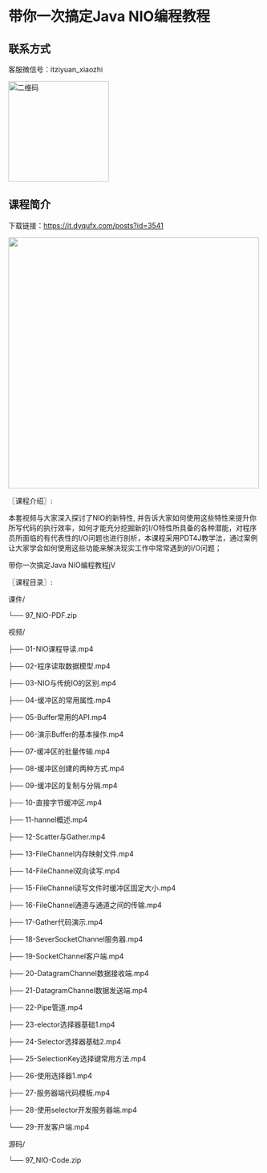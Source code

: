 # 带你一次搞定Java NIO编程教程

## 联系方式

客服微信号：itziyuan_xiaozhi

<img src="https://ziyuanyun.oss-cn-guangzhou.aliyuncs.com/common/20240614073449/666b82192834a.jpg" width="200" height="200" alt="二维码">

## 课程简介

下载链接：https://it.dyqufx.com/posts?id=3541

<img src="https://ziyuanyun.oss-cn-guangzhou.aliyuncs.com/yun/20240515185219/664493e346be7.jpg" width="500" alt="">

  〖课程介绍〗:

 本套视频与大家深入探讨了NIO的新特性, 并告诉大家如何使用这些特性来提升你所写代码的执行效率，如何才能充分挖掘新的I/O特性所具备的各种潜能，对程序员所面临的有代表性的I/O问题也进行剖析，本课程采用PDT4J教学法，通过案例让大家学会如何使用这些功能来解决现实工作中常常遇到的I/O问题；

 带你一次搞定Java NIO编程教程jV



 〖课程目录〗:

  

 课件/

 └── 97_NIO-PDF.zip

 视频/

 ├── 01-NIO课程导读.mp4

 ├── 02-程序读取数据模型.mp4

 ├── 03-NIO与传统IO的区别.mp4

 ├── 04-缓冲区的常用属性.mp4

 ├── 05-Buffer常用的API.mp4

 ├── 06-演示Buffer的基本操作.mp4

 ├── 07-缓冲区的批量传输.mp4

 ├── 08-缓冲区创建的两种方式.mp4

 ├── 09-缓冲区的复制与分隔.mp4

 ├── 10-直接字节缓冲区.mp4

 ├── 11-hannel概述.mp4

 ├── 12-Scatter与Gather.mp4

 ├── 13-FileChannel内存映射文件.mp4

 ├── 14-FileChannel双向读写.mp4

 ├── 15-FileChannel读写文件时缓冲区固定大小.mp4

 ├── 16-FileChannel通道与通道之间的传输.mp4

 ├── 17-Gather代码演示.mp4

 ├── 18-SeverSocketChannel服务器.mp4

 ├── 19-SocketChannel客户端.mp4

 ├── 20-DatagramChannel数据接收端.mp4

 ├── 21-DatagramChannel数据发送端.mp4

 ├── 22-Pipe管道.mp4

 ├── 23-elector选择器基础1.mp4

 ├── 24-Selector选择器基础2.mp4

 ├── 25-SelectionKey选择键常用方法.mp4

 ├── 26-使用选择器1.mp4

 ├── 27-服务器端代码模板.mp4

 ├── 28-使用selector开发服务器端.mp4

 └── 29-开发客户端.mp4

 源码/

 └── 97_NIO-Code.zip

  